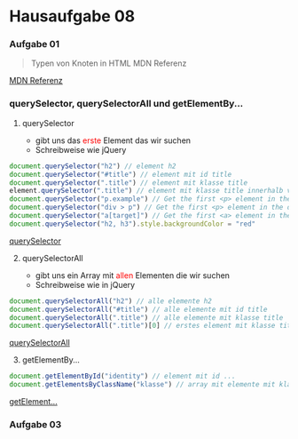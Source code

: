 # Hausaufgabe 08
### Aufgabe 01

> Typen von Knoten in HTML MDN Referenz

[MDN Referenz](https://developer.mozilla.org/en-US/docs/Web/API/Node#Properties)

### querySelector, querySelectorAll und getElementBy...

1. querySelector
    
    - gibt uns das <span style="color:red">erste</span> Element das wir suchen
    - Schreibweise wie jQuery

```javascript
document.querySelector("h2") // element h2
document.querySelector("#title") // element mit id title
document.querySelector(".title") // element mit klasse title 
element.querySelector(".title") // element mit klasse title innerhalb von elemennt
document.querySelector("p.example") // Get the first <p> element in the document with class="example"
document.querySelector("div > p") // Get the first <p> element in the document where the parent is a <div> element
document.querySelector("a[target]") // Get the first <a> element in the document that has a "target" attribute
document.querySelector("h2, h3").style.backgroundColor = "red"
``` 

[querySelector](https://developer.mozilla.org/en-US/docs/Web/API/Document/querySelector)

2. querySelectorAll

    - gibt uns ein Array mit <span style="color:red">allen</span> Elementen die wir suchen
    - Schreibweise wie in jQuery

```javascript
document.querySelectorAll("h2") // alle elemente h2
document.querySelectorAll("#title") // alle elemente mit id title
document.querySelectorAll(".title") // alle elemente mit klasse title
document.querySelectorAll(".title")[0] // erstes element mit klasse title (wie document.querySelector(".title"))
```  

[querySelectorAll](https://developer.mozilla.org/en-US/docs/Web/API/Document/querySelectorAll)

3. getElementBy...

```javascript
document.getElementById("identity") // element mit id ...
document.getElementsByClassName("klasse") // array mit elemente mit klasse ...
``` 

[getElement...](https://developer.mozilla.org/en-US/docs/Web/API/Document/getElementById)

### Aufgabe 03

